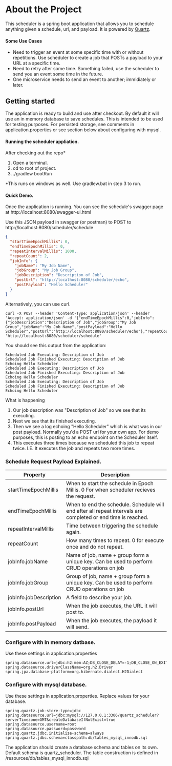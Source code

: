 # About the Project
This scheduler is a spring boot application that allows you to schedule anything given a schedule, url, and payload. It is powered by [Quartz](https://github.com/quartz-scheduler).

#### Some Use Cases
- Need to trigger an event at some specific time with or without repetitions.  Use scheduler to create a job that POSTs a payload to your URL at a specific time.
- Need to retry after some time. Something failed, use the scheduler to send you an event some time in the future.
- One microservice needs to send an event to another; immidiately or later.

## Getting started
The application is ready to build and use after checkout. By default it will use an in memory database to save schedules. This is intended to be used for testing purposes. 
For persisted storage, see comments in application.properties or see section below about configuring with mysql.

#### Running the scheduler appliation.

After checking out the repo*
1. Open a terminal.
2. cd to root of project.
3. ./gradlew bootRun

*This runs on windows as well. Use gradlew.bat in step 3 to run.

#### Quick Demo.
Once the application is running. You can see the schedule's swagger page at http://localhost:8080/swagger-ui.html

Use this JSON payload in swagger (or postman) to POST to http://localhost:8080/scheduler/schedule
```json
{
  "startTimeEpochMillis": 0,
  "endTimeEpochMillis": 0,
  "repeatIntervalMillis": 1000,
  "repeatCount": 2,
  "jobInfo": {
    "jobName": "My Job Name",
    "jobGroup": "My Job Group",
    "jobDescription": "Description of Job",
    "postUrl": "http://localhost:8080/scheduler/echo",
    "postPayload": "Hello Scheduler"
  }
}
```

Alternatively,  you can use curl.
```
curl -X POST --header 'Content-Type: application/json' --header 'Accept: application/json' -d '{"endTimeEpochMillis":0,"jobInfo":{"jobDescription":"Description of Job","jobGroup":"My Job Group","jobName":"My Job Name","postPayload":"Hello Scheduler","postUrl":"http://localhost:8080/scheduler/echo"},"repeatCount":2,"repeatIntervalMillis":1000,"startTimeEpochMillis":0}' 'http://localhost:8080/scheduler/schedule'
```

You should see this output from the application:
```
Scheduled Job Executing: Description of Job
Scheduled Job Finished Executing: Description of Job
Echoing Hello Scheduler
Scheduled Job Executing: Description of Job
Scheduled Job Finished Executing: Description of Job
Echoing Hello Scheduler
Scheduled Job Executing: Description of Job
Scheduled Job Finished Executing: Description of Job
Echoing Hello Scheduler
```

What is happening
1. Our job description was "Description of Job" so we see that its executing.
2. Next we see that its finished executing.
3. Then we see a log echoing "Hello Scheduler" which is what was in our post payload. Normally you'd a POST url for your own app. For demo purposes, this is posting to an echo endpoint on the Scheduler itself.
4. This executes three times because we scheduled this job to repeat twice. I.E. It executes the job and repeats two more times.

### Schedule Request Payload Explained.

| Property | Description |
| --- | --- |
| startTimeEpochMillis | When to start the schedule in Epoch Millis. 0 For when scheduler recieves the request. |
| endTimeEpochMillis | When to end the schedule. Schedule will end after all repeat intervals are completed or end time is reached. |
| repeatIntervalMillis | Time between triggering the schedule again. |
| repeatCount | How many times to repeat. 0 for execute once and do not repeat. |
| jobInfo.jobName | Name of job, name + group form a unique key. Can be used to perform CRUD operations on job |
| jobInfo.jobGroup | Group of job, name + group form a unique key. Can be used to perform CRUD operations on job |
| jobInfo.jobDescription | A field to describe your job. |
| jobInfo.postUrl | When the job executes, the URL it will post to. |
| jobInfo.postPayload | When the job executes, the payload it will send. |

### Configure with In memory datbase.
Use these settings in application.properties
```
spring.datasource.url=jdbc:h2:mem:AZ;DB_CLOSE_DELAY=-1;DB_CLOSE_ON_EXIT=FALSE
spring.datasource.driverClassName=org.h2.Driver
spring.jpa.database-platform=org.hibernate.dialect.H2Dialect
```

### Configure with mysql database.
Use these settings in application.properties. Replace values for your database.
```
spring.quartz.job-store-type=jdbc
spring.datasource.url=jdbc:mysql://127.0.0.1:3306/quartz_scheduler?serverTimezone=GMT&createDatabaseIfNotExist=true
spring.datasource.username=root
spring.datasource.password=password
spring.quartz.jdbc.initialize-schema=always
spring.quartz.jdbc.schema=classpath:db/tables_mysql_innodb.sql
```

The application should create a database schema and tables on its own. Default schema is quartz_scheduler.
The table construction is defined in /resources/db/tables_mysql_innodb.sql

